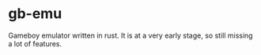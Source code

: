 # gb-emu
Gameboy emulator written in rust. It is at a very early stage, so still missing a lot of features.
